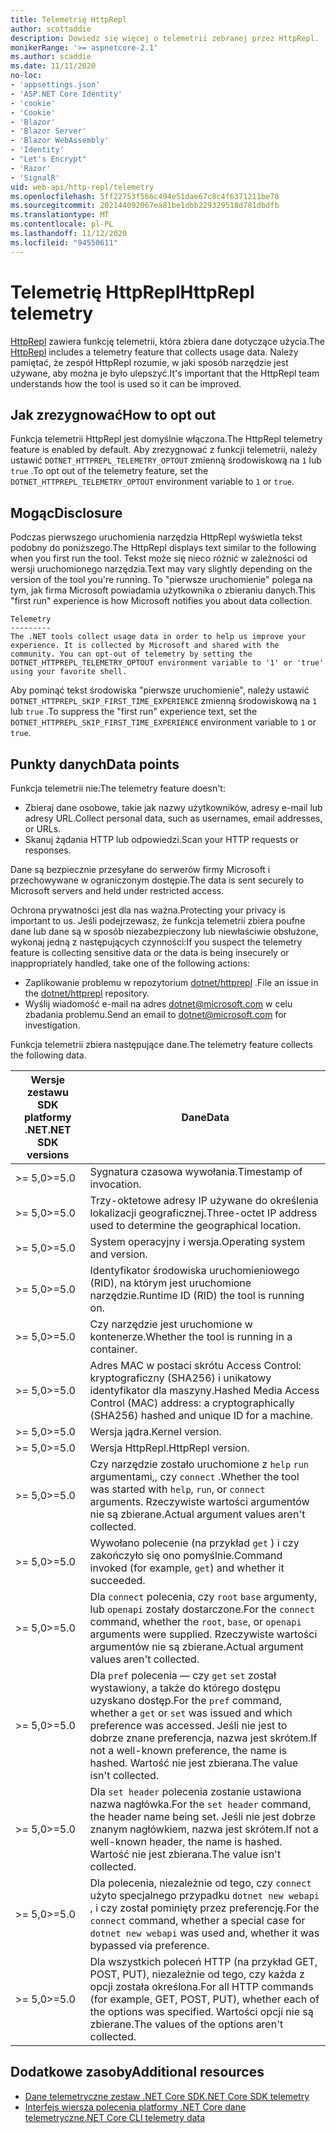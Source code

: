 ```yaml
---
title: Telemetrię HttpRepl
author: scottaddie
description: Dowiedz się więcej o telemetrii zebranej przez HttpRepl.
monikerRange: '>= aspnetcore-2.1'
ms.author: scaddie
ms.date: 11/11/2020
no-loc:
- 'appsettings.json'
- 'ASP.NET Core Identity'
- 'cookie'
- 'Cookie'
- 'Blazor'
- 'Blazor Server'
- 'Blazor WebAssembly'
- 'Identity'
- "Let's Encrypt"
- 'Razor'
- 'SignalR'
uid: web-api/http-repl/telemetry
ms.openlocfilehash: 5ff22753f566c494e51dae67c8c4f6371211be78
ms.sourcegitcommit: 202144092067ea81be1dbb229329518d781dbdfb
ms.translationtype: MT
ms.contentlocale: pl-PL
ms.lasthandoff: 11/12/2020
ms.locfileid: "94550611"
---
```

# <a name="httprepl-telemetry"></a><span data-ttu-id="0183f-103">Telemetrię HttpRepl</span><span class="sxs-lookup"><span data-stu-id="0183f-103">HttpRepl telemetry</span></span>

<span data-ttu-id="0183f-104">[HttpRepl](xref:web-api/http-repl) zawiera funkcję telemetrii, która zbiera dane dotyczące użycia.</span><span class="sxs-lookup"><span data-stu-id="0183f-104">The [HttpRepl](xref:web-api/http-repl) includes a telemetry feature that collects usage data.</span></span> <span data-ttu-id="0183f-105">Należy pamiętać, że zespół HttpRepl rozumie, w jaki sposób narzędzie jest używane, aby można je było ulepszyć.</span><span class="sxs-lookup"><span data-stu-id="0183f-105">It's important that the HttpRepl team understands how the tool is used so it can be improved.</span></span>

## <a name="how-to-opt-out"></a><span data-ttu-id="0183f-106">Jak zrezygnować</span><span class="sxs-lookup"><span data-stu-id="0183f-106">How to opt out</span></span>

<span data-ttu-id="0183f-107">Funkcja telemetrii HttpRepl jest domyślnie włączona.</span><span class="sxs-lookup"><span data-stu-id="0183f-107">The HttpRepl telemetry feature is enabled by default.</span></span> <span data-ttu-id="0183f-108">Aby zrezygnować z funkcji telemetrii, należy ustawić `DOTNET_HTTPREPL_TELEMETRY_OPTOUT` zmienną środowiskową na `1` lub `true` .</span><span class="sxs-lookup"><span data-stu-id="0183f-108">To opt out of the telemetry feature, set the `DOTNET_HTTPREPL_TELEMETRY_OPTOUT` environment variable to `1` or `true`.</span></span>

## <a name="disclosure"></a><span data-ttu-id="0183f-109">Mogąc</span><span class="sxs-lookup"><span data-stu-id="0183f-109">Disclosure</span></span>

<span data-ttu-id="0183f-110">Podczas pierwszego uruchomienia narzędzia HttpRepl wyświetla tekst podobny do poniższego.</span><span class="sxs-lookup"><span data-stu-id="0183f-110">The HttpRepl displays text similar to the following when you first run the tool.</span></span> <span data-ttu-id="0183f-111">Tekst może się nieco różnić w zależności od wersji uruchomionego narzędzia.</span><span class="sxs-lookup"><span data-stu-id="0183f-111">Text may vary slightly depending on the version of the tool you're running.</span></span> <span data-ttu-id="0183f-112">To "pierwsze uruchomienie" polega na tym, jak firma Microsoft powiadamia użytkownika o zbieraniu danych.</span><span class="sxs-lookup"><span data-stu-id="0183f-112">This "first run" experience is how Microsoft notifies you about data collection.</span></span>

```console
Telemetry
---------
The .NET tools collect usage data in order to help us improve your experience. It is collected by Microsoft and shared with the community. You can opt-out of telemetry by setting the DOTNET_HTTPREPL_TELEMETRY_OPTOUT environment variable to '1' or 'true' using your favorite shell.
```

<span data-ttu-id="0183f-113">Aby pominąć tekst środowiska "pierwsze uruchomienie", należy ustawić `DOTNET_HTTPREPL_SKIP_FIRST_TIME_EXPERIENCE` zmienną środowiskową na `1` lub `true` .</span><span class="sxs-lookup"><span data-stu-id="0183f-113">To suppress the "first run" experience text, set the `DOTNET_HTTPREPL_SKIP_FIRST_TIME_EXPERIENCE` environment variable to `1` or `true`.</span></span>

## <a name="data-points"></a><span data-ttu-id="0183f-114">Punkty danych</span><span class="sxs-lookup"><span data-stu-id="0183f-114">Data points</span></span>

<span data-ttu-id="0183f-115">Funkcja telemetrii nie:</span><span class="sxs-lookup"><span data-stu-id="0183f-115">The telemetry feature doesn't:</span></span>

* <span data-ttu-id="0183f-116">Zbieraj dane osobowe, takie jak nazwy użytkowników, adresy e-mail lub adresy URL.</span><span class="sxs-lookup"><span data-stu-id="0183f-116">Collect personal data, such as usernames, email addresses, or URLs.</span></span>
* <span data-ttu-id="0183f-117">Skanuj żądania HTTP lub odpowiedzi.</span><span class="sxs-lookup"><span data-stu-id="0183f-117">Scan your HTTP requests or responses.</span></span>

<span data-ttu-id="0183f-118">Dane są bezpiecznie przesyłane do serwerów firmy Microsoft i przechowywane w ograniczonym dostępie.</span><span class="sxs-lookup"><span data-stu-id="0183f-118">The data is sent securely to Microsoft servers and held under restricted access.</span></span>

<span data-ttu-id="0183f-119">Ochrona prywatności jest dla nas ważna.</span><span class="sxs-lookup"><span data-stu-id="0183f-119">Protecting your privacy is important to us.</span></span> <span data-ttu-id="0183f-120">Jeśli podejrzewasz, że funkcja telemetrii zbiera poufne dane lub dane są w sposób niezabezpieczony lub niewłaściwie obsłużone, wykonaj jedną z następujących czynności:</span><span class="sxs-lookup"><span data-stu-id="0183f-120">If you suspect the telemetry feature is collecting sensitive data or the data is being insecurely or inappropriately handled, take one of the following actions:</span></span>

* <span data-ttu-id="0183f-121">Zaplikowanie problemu w repozytorium [dotnet/httprepl](https://github.com/dotnet/httprepl/issues) .</span><span class="sxs-lookup"><span data-stu-id="0183f-121">File an issue in the [dotnet/httprepl](https://github.com/dotnet/httprepl/issues) repository.</span></span>
* <span data-ttu-id="0183f-122">Wyślij wiadomość e-mail na adres [dotnet@microsoft.com](mailto:dotnet@microsoft.com) w celu zbadania problemu.</span><span class="sxs-lookup"><span data-stu-id="0183f-122">Send an email to [dotnet@microsoft.com](mailto:dotnet@microsoft.com) for investigation.</span></span>

<span data-ttu-id="0183f-123">Funkcja telemetrii zbiera następujące dane.</span><span class="sxs-lookup"><span data-stu-id="0183f-123">The telemetry feature collects the following data.</span></span>

| <span data-ttu-id="0183f-124">Wersje zestawu SDK platformy .NET</span><span class="sxs-lookup"><span data-stu-id="0183f-124">.NET SDK versions</span></span> | <span data-ttu-id="0183f-125">Dane</span><span class="sxs-lookup"><span data-stu-id="0183f-125">Data</span></span> |
|--------------|------|
| <span data-ttu-id="0183f-126">>= 5,0</span><span class="sxs-lookup"><span data-stu-id="0183f-126">>=5.0</span></span>        | <span data-ttu-id="0183f-127">Sygnatura czasowa wywołania.</span><span class="sxs-lookup"><span data-stu-id="0183f-127">Timestamp of invocation.</span></span> |
| <span data-ttu-id="0183f-128">>= 5,0</span><span class="sxs-lookup"><span data-stu-id="0183f-128">>=5.0</span></span>        | <span data-ttu-id="0183f-129">Trzy-oktetowe adresy IP używane do określenia lokalizacji geograficznej.</span><span class="sxs-lookup"><span data-stu-id="0183f-129">Three-octet IP address used to determine the geographical location.</span></span> |
| <span data-ttu-id="0183f-130">>= 5,0</span><span class="sxs-lookup"><span data-stu-id="0183f-130">>=5.0</span></span>        | <span data-ttu-id="0183f-131">System operacyjny i wersja.</span><span class="sxs-lookup"><span data-stu-id="0183f-131">Operating system and version.</span></span> |
| <span data-ttu-id="0183f-132">>= 5,0</span><span class="sxs-lookup"><span data-stu-id="0183f-132">>=5.0</span></span>        | <span data-ttu-id="0183f-133">Identyfikator środowiska uruchomieniowego (RID), na którym jest uruchomione narzędzie.</span><span class="sxs-lookup"><span data-stu-id="0183f-133">Runtime ID (RID) the tool is running on.</span></span> |
| <span data-ttu-id="0183f-134">>= 5,0</span><span class="sxs-lookup"><span data-stu-id="0183f-134">>=5.0</span></span>        | <span data-ttu-id="0183f-135">Czy narzędzie jest uruchomione w kontenerze.</span><span class="sxs-lookup"><span data-stu-id="0183f-135">Whether the tool is running in a container.</span></span> |
| <span data-ttu-id="0183f-136">>= 5,0</span><span class="sxs-lookup"><span data-stu-id="0183f-136">>=5.0</span></span>        | <span data-ttu-id="0183f-137">Adres MAC w postaci skrótu Access Control: kryptograficzny (SHA256) i unikatowy identyfikator dla maszyny.</span><span class="sxs-lookup"><span data-stu-id="0183f-137">Hashed Media Access Control (MAC) address: a cryptographically (SHA256) hashed and unique ID for a machine.</span></span> |
| <span data-ttu-id="0183f-138">>= 5,0</span><span class="sxs-lookup"><span data-stu-id="0183f-138">>=5.0</span></span>        | <span data-ttu-id="0183f-139">Wersja jądra.</span><span class="sxs-lookup"><span data-stu-id="0183f-139">Kernel version.</span></span> |
| <span data-ttu-id="0183f-140">>= 5,0</span><span class="sxs-lookup"><span data-stu-id="0183f-140">>=5.0</span></span>        | <span data-ttu-id="0183f-141">Wersja HttpRepl.</span><span class="sxs-lookup"><span data-stu-id="0183f-141">HttpRepl version.</span></span> |
| <span data-ttu-id="0183f-142">>= 5,0</span><span class="sxs-lookup"><span data-stu-id="0183f-142">>=5.0</span></span>        | <span data-ttu-id="0183f-143">Czy narzędzie zostało uruchomione z `help` `run` argumentami,, czy `connect` .</span><span class="sxs-lookup"><span data-stu-id="0183f-143">Whether the tool was started with `help`, `run`, or `connect` arguments.</span></span> <span data-ttu-id="0183f-144">Rzeczywiste wartości argumentów nie są zbierane.</span><span class="sxs-lookup"><span data-stu-id="0183f-144">Actual argument values aren't collected.</span></span> |
| <span data-ttu-id="0183f-145">>= 5,0</span><span class="sxs-lookup"><span data-stu-id="0183f-145">>=5.0</span></span>        | <span data-ttu-id="0183f-146">Wywołano polecenie (na przykład `get` ) i czy zakończyło się ono pomyślnie.</span><span class="sxs-lookup"><span data-stu-id="0183f-146">Command invoked (for example, `get`) and whether it succeeded.</span></span> |
| <span data-ttu-id="0183f-147">>= 5,0</span><span class="sxs-lookup"><span data-stu-id="0183f-147">>=5.0</span></span>        | <span data-ttu-id="0183f-148">Dla `connect` polecenia, czy `root` `base` argumenty, lub `openapi` zostały dostarczone.</span><span class="sxs-lookup"><span data-stu-id="0183f-148">For the `connect` command, whether the `root`, `base`, or `openapi` arguments were supplied.</span></span> <span data-ttu-id="0183f-149">Rzeczywiste wartości argumentów nie są zbierane.</span><span class="sxs-lookup"><span data-stu-id="0183f-149">Actual argument values aren't collected.</span></span> |
| <span data-ttu-id="0183f-150">>= 5,0</span><span class="sxs-lookup"><span data-stu-id="0183f-150">>=5.0</span></span>        | <span data-ttu-id="0183f-151">Dla `pref` polecenia — czy `get` `set` został wystawiony, a także do którego dostępu uzyskano dostęp.</span><span class="sxs-lookup"><span data-stu-id="0183f-151">For the `pref` command, whether a `get` or `set` was issued and which preference was accessed.</span></span> <span data-ttu-id="0183f-152">Jeśli nie jest to dobrze znane preferencja, nazwa jest skrótem.</span><span class="sxs-lookup"><span data-stu-id="0183f-152">If not a well-known preference, the name is hashed.</span></span> <span data-ttu-id="0183f-153">Wartość nie jest zbierana.</span><span class="sxs-lookup"><span data-stu-id="0183f-153">The value isn't collected.</span></span> |
| <span data-ttu-id="0183f-154">>= 5,0</span><span class="sxs-lookup"><span data-stu-id="0183f-154">>=5.0</span></span>        | <span data-ttu-id="0183f-155">Dla `set header` polecenia zostanie ustawiona nazwa nagłówka.</span><span class="sxs-lookup"><span data-stu-id="0183f-155">For the `set header` command, the header name being set.</span></span> <span data-ttu-id="0183f-156">Jeśli nie jest dobrze znanym nagłówkiem, nazwa jest skrótem.</span><span class="sxs-lookup"><span data-stu-id="0183f-156">If not a well-known header, the name is hashed.</span></span> <span data-ttu-id="0183f-157">Wartość nie jest zbierana.</span><span class="sxs-lookup"><span data-stu-id="0183f-157">The value isn't collected.</span></span> |
| <span data-ttu-id="0183f-158">>= 5,0</span><span class="sxs-lookup"><span data-stu-id="0183f-158">>=5.0</span></span>        | <span data-ttu-id="0183f-159">Dla polecenia, niezależnie od tego, czy `connect` użyto specjalnego przypadku `dotnet new webapi` , i czy został pominięty przez preferencję.</span><span class="sxs-lookup"><span data-stu-id="0183f-159">For the `connect` command, whether a special case for `dotnet new webapi` was used and, whether it was bypassed via preference.</span></span> |
| <span data-ttu-id="0183f-160">>= 5,0</span><span class="sxs-lookup"><span data-stu-id="0183f-160">>=5.0</span></span>        | <span data-ttu-id="0183f-161">Dla wszystkich poleceń HTTP (na przykład GET, POST, PUT), niezależnie od tego, czy każda z opcji została określona.</span><span class="sxs-lookup"><span data-stu-id="0183f-161">For all HTTP commands (for example, GET, POST, PUT), whether each of the options was specified.</span></span> <span data-ttu-id="0183f-162">Wartości opcji nie są zbierane.</span><span class="sxs-lookup"><span data-stu-id="0183f-162">The values of the options aren't collected.</span></span> |

## <a name="additional-resources"></a><span data-ttu-id="0183f-163">Dodatkowe zasoby</span><span class="sxs-lookup"><span data-stu-id="0183f-163">Additional resources</span></span>

* [<span data-ttu-id="0183f-164">Dane telemetryczne zestaw .NET Core SDK</span><span class="sxs-lookup"><span data-stu-id="0183f-164">.NET Core SDK telemetry</span></span>](/dotnet/core/tools/telemetry)
* [<span data-ttu-id="0183f-165">Interfejs wiersza polecenia platformy .NET Core dane telemetryczne</span><span class="sxs-lookup"><span data-stu-id="0183f-165">.NET Core CLI telemetry data</span></span>](https://dotnet.microsoft.com/platform/telemetry)
